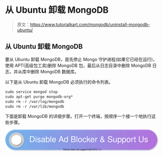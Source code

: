 # 从 Ubuntu 卸载 MongoDB

> 原文：<https://www.tutorialkart.com/mongodb/uninstall-mongodb-ubuntu/>

## 从 Ubuntu 卸载 MongoDB

要从 Ubuntu 卸载 MongoDB，首先停止 Mongo 守护进程(如果它已经在运行)，使用 APT(高级包工具)删除 MongoDB 包，最后从日志目录中删除 MongoDB 日志，并从库中删除 MongoDB 数据库。

以下是从 Ubuntu 卸载 MongoDB 必须执行的命令列表。

```
sudo service mongod stop
sudo apt-get purge mongodb-org*
sudo rm -r /var/log/mongodb
sudo rm -r /var/lib/mongodb
```

下面是卸载 MongoDB 的详细步骤。打开一个终端，按顺序一个接一个地执行这些步骤。

[![](img/925da31b32d6bc3827932f6c8afb11bb.png)](https://www.tutorialkart.com/)